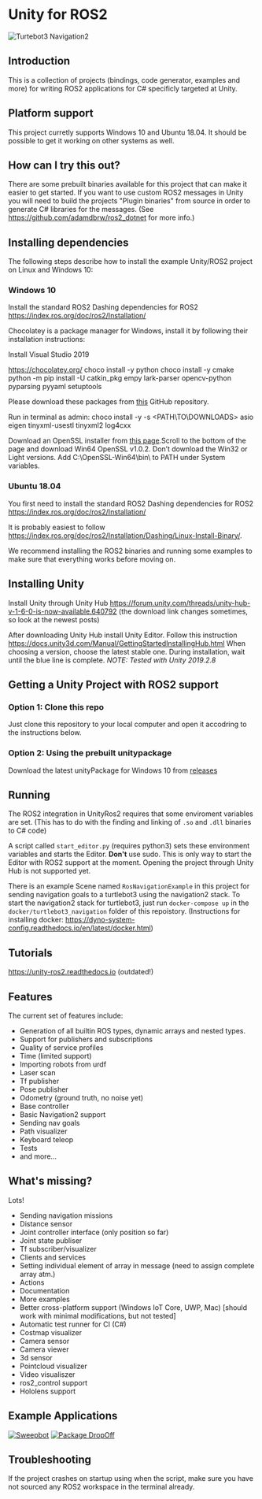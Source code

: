 Unity for ROS2
==============

![Turtebot3 Navigation2](https://i.gyazo.com/98d3d43aae3877593ecaefe4e5ba9a44.gif)

Introduction
------------

This is a collection of projects (bindings, code generator, examples and more) for writing ROS2
applications for C# specificly targeted at Unity.

Platform support
----------------
This project curretly supports Windows 10 and Ubuntu 18.04. It should be possible to get it working on other systems as well.

How can I try this out?
-----------------------
There are some prebuilt binaries available for this project that can make it easier to get started. If you want to use custom ROS2 messages in Unity you will need to build the projects "Plugin binaries" from source in order to generate C# libraries for the messages. (See https://github.com/adamdbrw/ros2_dotnet for more info.)


Installing dependencies
-----------------------

The following steps describe how to install the example Unity/ROS2 project on Linux and Windows 10:

### Windows 10

Install the standard ROS2 Dashing dependencies for ROS2 https://index.ros.org/doc/ros2/Installation/

Chocolatey is a package manager for Windows, install it by following their installation instructions:

Install Visual Studio 2019

https://chocolatey.org/
choco install -y python
choco install -y cmake
python -m pip install -U catkin_pkg empy lark-parser opencv-python pyparsing pyyaml setuptools

Please download these packages from [this](https://github.com/ros2/choco-packages/releases/latest) GitHub repository.

Run in terminal as admin:
choco install -y -s <PATH\TO\DOWNLOADS\> asio eigen tinyxml-usestl tinyxml2 log4cxx

Download an OpenSSL installer from [this page](https://slproweb.com/products/Win32OpenSSL.html).Scroll to the bottom of the page and download Win64 OpenSSL v1.0.2. Don’t download the Win32 or Light versions.
Add C:\OpenSSL-Win64\bin\ to PATH under System variables.

### Ubuntu 18.04

You first need to install the standard ROS2 Dashing dependencies for ROS2 https://index.ros.org/doc/ros2/Installation/

It is probably easiest to follow https://index.ros.org/doc/ros2/Installation/Dashing/Linux-Install-Binary/.
  
We recommend installing the ROS2 binaries and running some examples to make sure that everything works before moving on.

Installing Unity
----------------
Install Unity through Unity Hub
https://forum.unity.com/threads/unity-hub-v-1-6-0-is-now-available.640792
(the download link changes sometimes, so look at the newest posts)

After downloading Unity Hub install Unity Editor. Follow this instruction https://docs.unity3d.com/Manual/GettingStartedInstallingHub.html When choosing a version, choose the latest stable one. During installation, wait until the blue line is complete.
*NOTE: Tested with Unity 2019.2.8*

Getting a Unity Project with ROS2 support
-----------------------------------------

### Option 1: Clone this repo
Just clone this repository to your local computer and open it accodring to the instructions below.

### Option 2: Using the prebuilt unitypackage
Download the latest unityPackage for Windows 10 from [releases](https://github.com/DynoRobotics/unity_ros2/releases)

Running
-------
The ROS2 integration in UnityRos2 requires that some enviroment variables are set. (This has to do with the finding and linking of `.so` and `.dll` binaries to C# code)

A script called `start_editor.py` (requires python3) sets these environment variables and starts the Editor. **Don't** use sudo. This is only way to start the Editor with ROS2 support at the moment. Opening the project through Unity Hub is not supported yet.

There is an example Scene named `RosNavigationExample` in this project for sending navigation goals to a turtlebot3 using the navigation2 stack.
To start the navigation2 stack for turtlebot3, just run `docker-compose up` in the `docker/turtlebot3_navigation` folder of this repoistory. (Instructions for installing docker: https://dyno-system-config.readthedocs.io/en/latest/docker.html)

Tutorials
---------
https://unity-ros2.readthedocs.io (outdated!)

Features
--------

The current set of features include:
- Generation of all builtin ROS types, dynamic arrays and nested types.
- Support for publishers and subscriptions
- Quality of service profiles
- Time (limited support)
- Importing robots from urdf
- Laser scan
- Tf publisher
- Pose publisher
- Odometry (ground truth, no noise yet)
- Base controller
- Basic Navigation2 support
- Sending nav goals
- Path visualizer
- Keyboard teleop
- Tests
- and more...


What's missing?
---------------

Lots!
- Sending navigation missions
- Distance sensor
- Joint controller interface (only position so far)
- Joint state publiser
- Tf subscriber/visualizer
- Clients and services
- Setting individual element of array in message (need to assign complete array atm.)
- Actions
- Documentation
- More examples
- Better cross-platform support (Windows IoT Core, UWP, Mac) [should work with minimal modifications, but not tested]
- Automatic test runner for CI (C#)
- Costmap visualizer
- Camera sensor
- Camera viewer
- 3d sensor
- Pointcloud visualizer
- Video visualiszer
- ros2_control support
- Hololens support

Example Applications
--------------------
[![Sweepbot](https://img.youtube.com/vi/eMKbbEQhBTg/0.jpg)](https://www.youtube.com/watch?v=nggGs9ZIdlk)
[![Package DropOff](https://img.youtube.com/vi/2is7kwPeydA/0.jpg)](https://www.youtube.com/watch?v=lptKRANOfCY)

Troubleshooting
---------------
If the project crashes on startup using when the script, make sure you have not sourced any ROS2 workspace in the terminal already.
